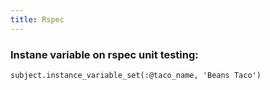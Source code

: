 ```yaml
---
title: Rspec
---
```


### Instane variable on rspec unit testing:
```
subject.instance_variable_set(:@taco_name, 'Beans Taco')
```
